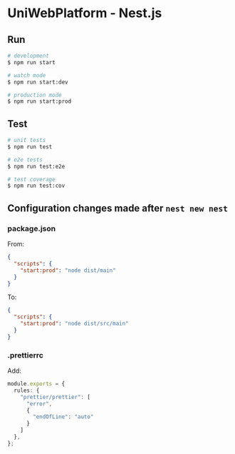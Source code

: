 # UniWebPlatform - Nest.js

## Run

```bash
# development
$ npm run start

# watch mode
$ npm run start:dev

# production mode
$ npm run start:prod
```

## Test

```bash
# unit tests
$ npm run test

# e2e tests
$ npm run test:e2e

# test coverage
$ npm run test:cov
```

## Configuration changes made after `nest new nest`

### package.json

From:

```json
{
  "scripts": {
    "start:prod": "node dist/main"
  }
}
```

To:

```json
{
  "scripts": {
    "start:prod": "node dist/src/main"
  }
}
```

### .prettierrc

Add:

```ts
module.exports = {
  rules: {
    "prettier/prettier": [
      "error",
      {
        "endOfLine": "auto"
      }
    ]
  },
};
```